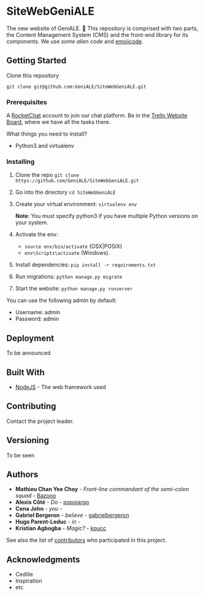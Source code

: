 # SiteWebGeniALE

The new website of GeniALE. :beers:
This repository is comprised with two parts, the Content Management System (CMS) and the front-end library for its components. We use *some alien code* and [emojicode](http://www.emojicode.org/).

## Getting Started

Clone this repository

```
git clone git@github.com:GeniALE/SiteWebGeniALE.git
```

### Prerequisites

A [RocketChat](https://rocket.chat/) account to join our chat platform.
Be in the [Trello Website Board](https://trello.com/b/t7NT6LjO/page-web-g%C3%A9niale), where we have all the tasks there.

What things you need to install?
  - Python3 and virtualenv

### Installing

1. Clone the repo `git clone https://github.com/GeniALE/SiteWebGeniALE.git`
2. Go into the directory `cd SiteWebGeniALE`
3. Create your virtual environment: `virtualenv env` 

   **Note**: You must specify python3 if you have multiple Python versions on your system.
4. Activate the env:

    -  `source env/bin/activate` (OSX|POSIX)
    -  `env\Scripts\activate` (Windows).
5. Install dependencies: `pip install -r requirements.txt`
6. Run migrations: `python manage.py migrate`
7. Start the website: `python manage.py runserver`

You can use the following admin by default:

- Username: admin
- Password: admin

## Deployment

To be announced

## Built With

* [NodeJS](https://nodejs.org) - The web framework used

## Contributing

Contact the project leader.

## Versioning

To be seen

## Authors

* **Mathieu Chan Yee Choy** - *Front-line commandant of the semi-colon squad* - [Bazooo](https://github.com/Bazooo)
* **Alexis Côté** - *Do* - [popojargo](https://github.com/popojargo)
* **Cena John** - *you* -
* **Gabriel Bergeron** - *believe* - [gabrielbergeron](https://github.com/gabrielbergeron)
* **Hugo Parent-Leduc** - *in* -
* **Kristian Agbogba** - *Magic?* - [kpucc](https://github.com/kpucc)

See also the list of [contributors](https://github.com/GeniALE/SiteWebGeniALE/contributors) who participated in this project.

## Acknowledgments

* Cedille
* Inspiration
* etc
